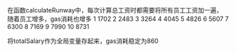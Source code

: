 在函数calculateRunway中，每次计算总工资时都需要将所有员工工资加一遍，随着员工增多，gas消耗也增多
1 1702
2 2483
3 3264
4 4045
5 4826
6 5607
7 6300
8 7169
9 7990
10 8731

将totalSalary作为全局变量存起来，gas消耗稳定为860